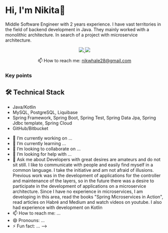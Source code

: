 # Hi, I'm Nikita👋

Middle Software Engineer with 2 years experience. I have vast territories in the field of backend development in Java.
They mainly worked with a monolithic architecture. In search of a project with microservice architecture.

<p align='center'>
   <a href="https://www.linkedin.com/in/nikitapoleschuk/">
       <img src="https://img.shields.io/badge/linkedin-%230077B5.svg?&style=for-the-badge&logo=linkedin&logoColor=white"/>
   </a>
   <a href="https://t.me/nik_whale28">
       <img src="https://img.shields.io/badge/Telegram-2CA5E0?style=for-the-badge&logo=telegram&logoColor=white"/>
   </a>
<p align='center'>
   📫 How to reach me: <a href='mailto:nikwhale28@gmail.com'>nikwhale28@gmail.com</a>
</p>


### Key points


## 🛠 Technical Stack
*   Java/Kotlin
*   MySQL, PostgreSQL, Liquibase
*   Spring Framework, Spring Boot, Spring Test, Spring Data Jpa, Spring Jdbc template, Spring Cloud
*   GitHub/Bitbucket

- 🔭 I’m currently working on ...
- 🌱 I’m currently learning ...
- 👯 I’m looking to collaborate on ...
- 🤔 I’m looking for help with ...
- 💬 Ask me about Developers with great desires are amateurs and do not sit still. I like to communicate with people and easily find myself in a common language. I take the initiative and am not afraid of illusions. Previous work was in the development of applications for the controller and maintenance of the layers, so in the future there was a desire to participate in the development of applications on a microservice architecture. Since I have no experience in microservices, I am developing in this area, read the books "Spring Microservices in Action", read articles on Habré and Medium and watch videos on youtube. I also had experience with development on Kotlin
- 📫 How to reach me: ...
- 😄 Pronouns: ...
- ⚡ Fun fact: ...
-->

